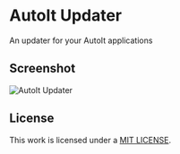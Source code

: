# AutoIt Updater

An updater for your AutoIt applications

## Screenshot

![AutoIt Updater](https://i.imgur.com/U63k3Uj.gif)

## License

This work is licensed under a [MIT LICENSE](LICENSE).
